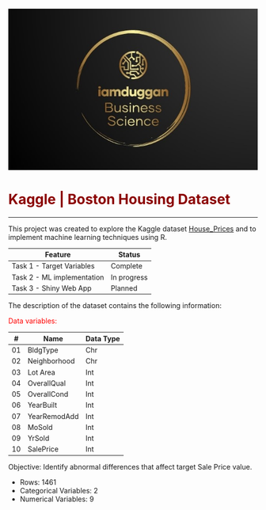 ![](img/iam.jpg "hover text")

# <font color = "darkred">Kaggle | Boston Housing Dataset</font>

<hr>

This project was created to explore the Kaggle dataset [House_Prices](https://www.kaggle.com/competitions/house-prices-advanced-regression-techniques) and to implement machine learning techniques using R.

| Feature | Status |
|---------|--------|
| Task 1 - Target Variables | Complete |
| Task 2 - ML implementation | In progress |
| Task 3 - Shiny Web App | Planned |

The description of the dataset contains the following information:

<font color = "red">Data variables:</font>	

| # | Name | Data Type |
|---|------|-----------|
|01 | BldgType | Chr
|02 | Neighborhood | Chr
|03 | Lot Area | Int
|04 | OverallQual | Int
|05 | OverallCond | Int
|06 | YearBuilt | Int
|07 | YearRemodAdd | Int
|08 | MoSold | Int
|09 | YrSold | Int
|10 | SalePrice | Int

Objective: Identify abnormal differences that affect target Sale Price value.

- Rows: 1461
- Categorical Variables: 2
- Numerical Variables: 9




